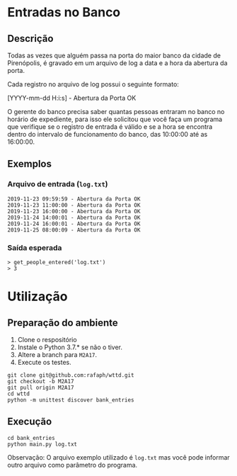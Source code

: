 # Entradas no Banco

## Descrição

Todas as vezes que alguém passa na porta do maior banco da cidade de
Pirenópolis, é gravado em um arquivo de log a data e a hora da
abertura da porta.

Cada registro no arquivo de log possui o seguinte formato:

[YYYY-mm-dd H:i:s] - Abertura da Porta OK

O gerente do banco precisa saber quantas pessoas entraram no banco
no horário de expediente, para isso ele solicitou que você faça um
programa que verifique se o registro de entrada é válido e se a
hora se encontra dentro do intervalo de funcionamento do banco, das
10:00:00 até as 16:00:00.

## Exemplos

### Arquivo de entrada (`log.txt`)

```
2019-11-23 09:59:59 - Abertura da Porta OK
2019-11-23 11:00:00 - Abertura da Porta OK
2019-11-23 16:00:00 - Abertura da Porta OK
2019-11-24 14:00:01 - Abertura da Porta OK
2019-11-24 16:00:01 - Abertura da Porta OK
2019-11-25 08:00:09 - Abertura da Porta OK
```

### Saída esperada

```
> get_people_entered('log.txt')
> 3
```

# Utilização

## Preparação do ambiente

1. Clone o respositório
2. Instale o Python 3.7.* se não o tiver.
3. Altere a branch para `M2A17`.
4. Execute os testes.

```console
git clone git@github.com:rafaph/wttd.git
git checkout -b M2A17
git pull origin M2A17
cd wttd
python -m unittest discover bank_entries
```

## Execução

```
cd bank_entries
python main.py log.txt
```

Observação: O arquivo exemplo utilizado é `log.txt` mas você
pode informar outro arquivo como parâmetro do programa.
